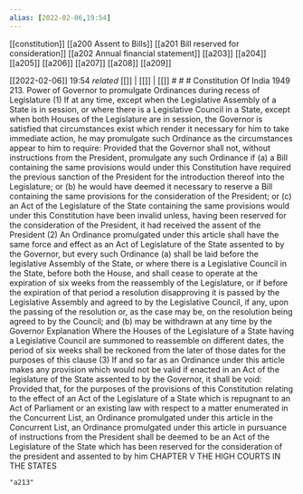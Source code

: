 ```yaml
---
alias: [2022-02-06,19:54]
---
```

[[constitution]] [[a200 Assent to Bills]] [[a201 Bill reserved for consideration]] [[a202 Annual financial statement]] [[a203]] [[a204]] [[a205]] [[a206]] [[a207]] [[a208]] [[a209]]

[[2022-02-06]] 19:54 _related_ [[]] | [[]] | [[]] # # #
Constitution Of India 1949
213. Power of Governor to promulgate Ordinances during recess of Legislature
(1) If at any time, except when the Legislative Assembly of a State is in session, or where there is a Legislative Council in a State, except when both Houses of the Legislature are in session, the Governor is satisfied that circumstances exist which render it necessary for him to take immediate action, he may promulgate such Ordinance as the circumstances appear to him to require: Provided that the Governor shall not, without instructions from the President, promulgate any such Ordinance if
(a) a Bill containing the same provisions would under this Constitution have required the previous sanction of the President for the introduction thereof into the Legislature; or
(b) he would have deemed it necessary to reserve a Bill containing the same provisions for the consideration of the President; or
(c) an Act of the Legislature of the State containing the same provisions would under this Constitution have been invalid unless, having been reserved for the consideration of the President, it had received the assent of the President
(2) An Ordinance promulgated under this article shall have the same force and effect as an Act of Legislature of the State assented to by the Governor, but every such Ordinance
(a) shall be laid before the legislative Assembly of the State, or where there is a Legislative Council in the State, before both the House, and shall cease to operate at the expiration of six weeks from the reassembly of the Legislature, or if before the expiration of that period a resolution disapproving it is passed by the Legislative Assembly and agreed to by the Legislative Council, if any, upon the passing of the resolution or, as the case may be, on the resolution being agreed to by the Council; and
(b) may be withdrawn at any time by the Governor Explanation Where the Houses of the Legislature of a State having a Legislative Council are summoned to reassemble on different dates, the period of six weeks shall be reckoned from the later of those dates for the purposes of this clause
(3) If and so far as an Ordinance under this article makes any provision which would not be valid if enacted in an Act of the legislature of the State assented to by the Governor, it shall be void: Provided that, for the purposes of the provisions of this Constitution relating to the effect of an Act of the Legislature of a State which is repugnant to an Act of Parliament or an existing law with respect to a matter enumerated in the Concurrent List, an Ordinance promulgated under this article in the Concurrent List, an Ordinance promulgated under this article in pursuance of instructions from the President shall be deemed to be an Act of the Legislature of the State which has been reserved for the consideration of the president and assented to by him CHAPTER V THE HIGH COURTS IN THE STATES

```query
"a213"
```